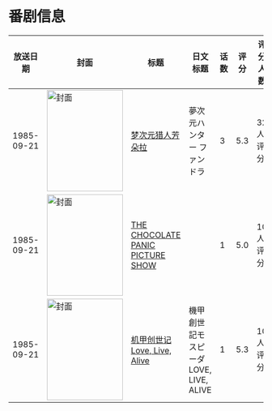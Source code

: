 # 番剧信息

|放送日期|封面|标题|日文标题|话数|评分|评分人数|
|---|---|---|---|---|---|---|
|1985-09-21|<img src="https://lain.bgm.tv/pic/cover/c/85/de/73430_qePgt.jpg" alt="封面" style="width:150px;height:200px;object-fit:cover;">|[梦次元猎人芳朵拉](https://bangumi.tv/subject/73430)|夢次元ハンター ファンドラ|3|5.3|32人评分|
|1985-09-21|<img src="https://lain.bgm.tv/pic/cover/c/ba/e6/112263_Jp783.jpg" alt="封面" style="width:150px;height:200px;object-fit:cover;">|[THE CHOCOLATE PANIC PICTURE SHOW](https://bangumi.tv/subject/112263)||1|5.0|10人评分|
|1985-09-21|<img src="https://lain.bgm.tv/pic/cover/c/4a/a3/299218_U1Aqz.jpg" alt="封面" style="width:150px;height:200px;object-fit:cover;">|[机甲创世记 Love, Live, Alive](https://bangumi.tv/subject/299218)|機甲創世記モスピーダ LOVE, LIVE, ALIVE|1|5.3|10人评分|
